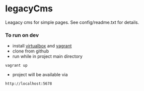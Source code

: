 # legacyCms
Leagacy cms for simple pages. See config/readme.txt for details.

### To run on dev
- install [virtualbox](https://www.virtualbox.org) and [vagrant](https://www.vagrantup.com/) 
- clone from github
- run while in project main directory
```
vagrant up
```
- project will be available via
```
http://localhost:5678
```
